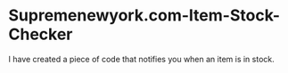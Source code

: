 # Supremenewyork.com-Item-Stock-Checker
I have created a piece of code that notifies you when an item is in stock.
